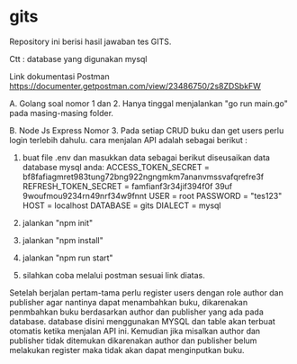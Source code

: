 # gits
Repository ini berisi hasil jawaban tes GITS.

Ctt : database yang digunakan mysql


Link dokumentasi Postman
https://documenter.getpostman.com/view/23486750/2s8ZDSbkFW

A. Golang soal nomor 1 dan 2.
Hanya tinggal menjalankan "go run main.go" pada masing-masing folder.

B. Node Js Express Nomor 3.
Pada setiap CRUD buku dan get users perlu login terlebih dahulu. cara menjalan API adalah sebagai berikut :

  1. buat file .env dan masukkan data sebagai berikut diseusaikan data database mysql anda:
  ACCESS_TOKEN_SECRET = bf8fafiagmret983tung72bng922ngngmkm7ananvmssvafqrefre3f
  REFRESH_TOKEN_SECRET = famfianf3r34jif394f0f 39uf 9woufmou9234rn49nrf34w9fnnt
  USER = root
  PASSWORD = "tes123"
  HOST = localhost
  DATABASE = gits
  DIALECT = mysql
  
  2. jalankan "npm init"
  3. jalankan "npm install"
  4. jalankan "npm run start"
  5. silahkan coba melalui postman sesuai link diatas.


Setelah berjalan pertam-tama perlu register users dengan role author dan publisher agar nantinya dapat menambahkan buku, dikarenakan penmbahkan buku berdasarkan author dan publisher yang ada pada database. database disini menggunakan MYSQL dan table akan terbuat otomatis ketika menjalan API ini. Kemudian jika misalkan author dan publisher tidak ditemukan dikarenakan author dan publisher belum melakukan register maka tidak akan dapat menginputkan buku.

